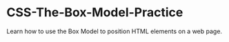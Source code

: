 # CSS-The-Box-Model-Practice
Learn how to use the Box Model to position HTML elements on a web page.
